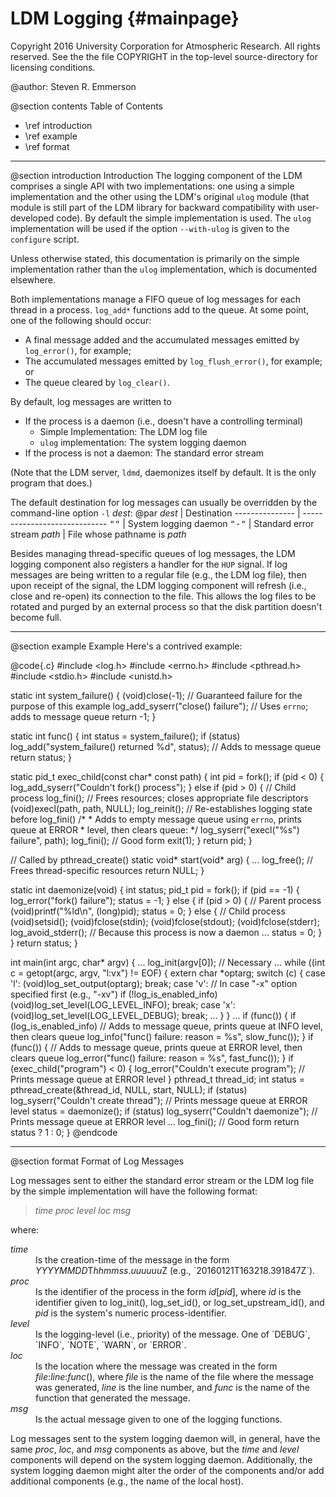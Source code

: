LDM Logging             {#mainpage}
===========

Copyright 2016 University Corporation for Atmospheric Research. All rights
reserved. See the the file COPYRIGHT in the top-level source-directory for
licensing conditions.

@author: Steven R. Emmerson

@section contents Table of Contents
- \ref introduction
- \ref example
- \ref format

<hr>

@section introduction Introduction
The logging component of the LDM comprises a single API
with two implementations: one using a simple implementation and the other
using the LDM's original `ulog` module (that module is still part of the LDM
library for backward compatibility with user-developed code). By default the
simple implementation is used. The `ulog` implementation will be used if the
option `--with-ulog` is given to the `configure` script.

Unless otherwise stated, this documentation is primarily on the simple
implementation rather than the `ulog` implementation, which is documented
elsewhere.

Both implementations manage a FIFO queue of log messages for each thread in a
process. `log_add*` functions add to the queue. At some point, one of the
following should occur:
  - A final message added and the accumulated messages emitted by
    `log_error()`, for example;
  - The accumulated messages emitted by `log_flush_error()`, for example;
    or
  - The queue cleared by `log_clear()`.

By default, log messages are written to
  - If the process is a daemon (i.e., doesn't have a controlling terminal)
    - Simple Implementation: The LDM log file
    - `ulog` implementation: The system logging daemon
  - If the process is not a daemon: The standard error stream

(Note that the LDM server, `ldmd`, daemonizes itself by default. It is the
only program that does.)

The default destination for log messages can usually be overridden by the
command-line option `-l` _dest_:
@par
<em>dest</em>   | Destination
--------------- | -----------------------------
<tt>""</tt>     | System logging daemon
<tt>"-"</tt>    | Standard error stream
<em>path</em>   | File whose pathname is _path_

Besides managing thread-specific queues of log messages, the LDM logging
component also registers a handler for the `HUP` signal. If log messages are
being written to a regular file (e.g., the LDM log file), then upon receipt of
the signal, the LDM logging component will refresh (i.e., close and re-open) its
connection to the file. This allows the log files to be rotated and purged by an
external process so that the disk partition doesn't become full.

---------------

@section example Example
Here's a contrived example:

@code{.c}
#include <log.h>
#include <errno.h>
#include <pthread.h>
#include <stdio.h>
#include <unistd.h>

static int system_failure()
{
    (void)close(-1); // Guaranteed failure for the purpose of this example
    log_add_syserr("close() failure"); // Uses `errno`; adds to message queue
    return -1;
}

static int func()
{
    int status = system_failure();
    if (status)
        log_add("system_failure() returned %d", status); // Adds to message queue
    return status;
}

static pid_t exec_child(const char* const path)
{
    int pid = fork();
    if (pid < 0) {
        log_add_syserr("Couldn't fork() process");
    }
    else if (pid > 0) {
        // Child process
        log_fini(); // Frees resources; closes appropriate file descriptors
        (void)execl(path, path, NULL);
        log_reinit(); // Re-establishes logging state before log_fini()
        /*
         * Adds to empty message queue using `errno`, prints queue at ERROR
         * level, then clears queue:
         */
        log_syserr("execl(\"%s\") failure", path);
        log_fini(); // Good form
        exit(1);
    }
    return pid;
}

// Called by pthread_create()
static void* start(void* arg)
{
    ...
    log_free(); // Frees thread-specific resources
    return NULL;
}

static int daemonize(void)
{
    int   status;
    pid_t pid = fork();
    if (pid == -1) {
        log_error("fork() failure");
        status = -1;
    }
    else {
        if (pid > 0) {
            // Parent process
            (void)printf("%ld\n", (long)pid);
            status = 0;
        }
        else {
            // Child process
            (void)setsid();
            (void)fclose(stdin);
            (void)fclose(stdout);
            (void)fclose(stderr);
            log_avoid_stderr(); // Because this process is now a daemon
            ...
            status = 0;
        }
    }
    return status;
}

int main(int argc, char* argv)
{
    ...
    log_init(argv[0]); // Necessary
    ...
    while ((int c = getopt(argc, argv, "l:vx") != EOF) {
        extern char *optarg;
        switch (c) {
            case 'l':
                 (void)log_set_output(optarg);
                 break;
            case 'v':
                 // In case "-x" option specified first (e.g., "-xv")
                 if (!log_is_enabled_info)
                     (void)log_set_level(LOG_LEVEL_INFO);
                 break;
            case 'x':
                 (void)log_set_level(LOG_LEVEL_DEBUG);
                 break;
            ...
        }
    }
    ...
    if (func()) {
        if (log_is_enabled_info)
            // Adds to message queue, prints queue at INFO level, then clears queue
            log_info("func() failure: reason = %s", slow_func());
    }
    if (func()) {
        // Adds to message queue, prints queue at ERROR level, then clears queue
        log_error("func() failure: reason = %s", fast_func());
    }
    if (exec_child("program") < 0) {
        log_error("Couldn't execute program"); // Prints message queue at ERROR level
    }
    pthread_t thread_id;
    int       status = pthread_create(&thread_id, NULL, start, NULL);
    if (status)
        log_syserr("Couldn't create thread"); // Prints message queue at ERROR level
    status = daemonize();
    if (status)
        log_syserr("Couldn't daemonize"); // Prints message queue at ERROR level
    ...
    log_fini(); // Good form
    return status ? 1 : 0;
}
@endcode

<hr>

@section format Format of Log Messages

Log messages sent to either the standard error stream or the LDM log file by
the simple implementation will have the following format:

> _time_ _proc_ _level_ _loc_ _msg_

where:
<dl>
<dt><em>time</em> <dd>Is the creation-time of the message in the form
    <em>YYYYMMDD</em>T<em>hhmmss</em>.<em>uuuuuu</em>Z
    (e.g., `20160121T163218.391847Z`).
<dt><em>proc</em> <dd>Is the identifier of the process in the form
    <em>id</em>[<em>pid</em>], where <em>id</em> is the identifier given to
    log_init(), log_set_id(), or log_set_upstream_id(), and <em>pid</em> is the
    system's numeric process-identifier.
<dt><em>level</em> <dd>Is the logging-level (i.e., priority) of the message. One
    of `DEBUG`, `INFO`, `NOTE`, `WARN`, or `ERROR`.
<dt><em>loc</em> <dd>Is the location where the message was created in the form
    <em>file</em>:<em>line</em>:<em>func</em>(), where <em>file</em> is the name
    of the file where the message was generated, <em>line</em> is the line
    number, and <em>func</em> is the name of the function that generated the
    message.
<dt><em>msg</em> <dd>Is the actual message given to one of the logging
    functions.
</dl>

Log messages sent to the system logging daemon will, in general, have the same
_proc_, _loc_, and _msg_ components as above, but the _time_ and _level_ 
components will depend on the system logging daemon. Additionally, the system
logging daemon might alter the order of the components and/or add additional
components (e.g., the name of the local host).

